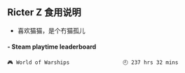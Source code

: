 ## Ricter Z 食用说明
- 喜欢猫猫，是个冇猫孤儿

<!-- steam-box start -->
#### - Steam playtime leaderboard
```text
🎮 World of Warships                 🕘 237 hrs 32 mins
```
<!-- Powered by https://github.com/YouEclipse/steam-box . -->
<!-- steam-box end -->
